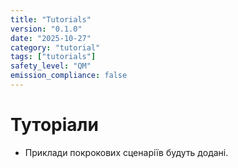 ```yaml
---
title: "Tutorials"
version: "0.1.0"
date: "2025-10-27"
category: "tutorial"
tags: ["tutorials"]
safety_level: "QM"
emission_compliance: false
---
```


# Туторіали

- Приклади покрокових сценаріїв будуть додані.
